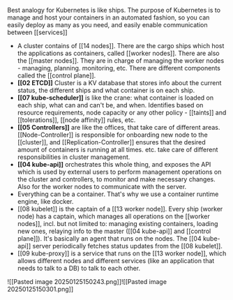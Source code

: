 Best analogy for Kubernetes is like ships.
The purpose of Kubernetes is to manage and host your containers in an automated fashion, so you can easily deploy as many as you need, and easily enable communication between [[services]]

- A cluster contains of [[14 nodes]]. There are the cargo ships which host the applications as containers, called [[worker nodes]]. There are also the [[master nodes]]. They are in charge of managing the worker nodes - managing, planning. monitoring, etc. There are different components called the [[control plane]].
- **[[02 ETCD]]** Cluster is a KV database that stores info about the current status, the different ships and what container is on each ship.
- **[[07 kube-scheduler]]** is like the crane: what container is loaded on each ship, what can and can't be, and when. Identifies based on resource requirements, node capacity or any other policy - [[taints]] and [[tolerations]], [[node affinity]] rules, etc.
- **[[05 Controllers]]** are like the offices, that take care of different areas. [[Node-Controller]] is responsible for onboarding new node to the [[cluster]], and [[Replication-Controller]] ensures that the desired amount of containers is running at all times. etc. take care of different responsibilities in cluster management.
- **[[04 kube-api]]** orchestrates this whole thing, and exposes the API which is used by external users to perform management operations on the cluster and controllers, to monitor and make necessary changes. Also for the worker nodes to communicate with the server.
- Everything can be a container. That's why we use a container runtime engine, like docker. 
- [[08 kubelet]] is the captain of a [[13 worker node]]. Every ship (worker node) has a captain, which manages all operations on the [[worker nodes]], incl. but not limited to: managing existing containers, loading new ones, relaying info to the master ([[04 kube-api]] and [[control plane]]). It's basically an agent that runs on the nodes. The [[04 kube-api]] server periodically fetches status updates from the [[08 kubelet]].
- [[09 kube-proxy]] is a service that runs on the [[13 worker node]], which allows different nodes and different services (like an application that needs to talk to a DB) to talk to each other.

![[Pasted image 20250125150243.png]]![[Pasted image 20250125150301.png]]